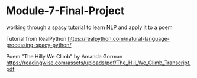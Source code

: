 # Module-7-Final-Project
working through a spacy tutorial to learn NLP and apply it to a poem

Tutorial from RealPython https://realpython.com/natural-language-processing-spacy-python/

Poem "The Hilly We Climb" by Amanda Gorman https://readingwise.com/assets/uploads/pdf/The_Hill_We_Climb_Transcript.pdf
